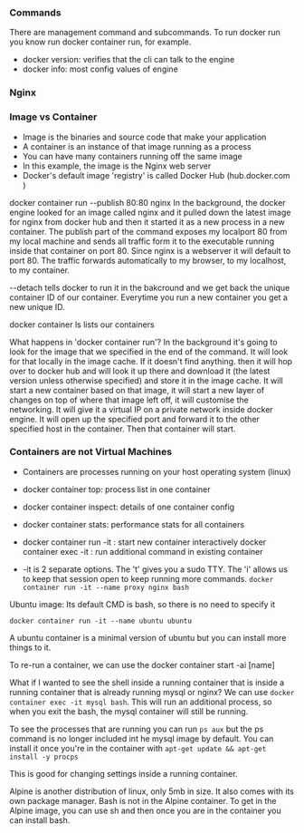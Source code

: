 ### Commands 

There are management command and subcommands. 
To run docker run you know run docker container run, for example. 

- docker version: verifies that the cli can talk to the engine 
- docker info: most config values of engine 

### Nginx

### Image vs Container 

- Image is the binaries and source code that make your application 
- A container is an instance of that image running as a process
- You can have many containers running off the same image
- In this example, the image is the Nginx web server 
- Docker's default image 'registry' is called Docker Hub (hub.docker.com )


docker container run --publish 80:80 nginx
In the background, the docker engine looked for an image called nginx and it pulled down the latest image for nginx from docker hub and then it started it as a new process in a new container. 
The publish part of the command exposes my localport 80 from my local machine and sends all traffic form it to the executable running inside that container on port 80. Since nginx is a webserver it will default to port 80. The traffic forwards automatically to my browser, to my localhost, to my container.  

--detach tells docker to run it in the bakcround and we get back the unique container ID of our container. Everytime you run a new container you get a new unique ID. 

docker container ls
lists our containers 

What happens in 'docker container run'?
In the background it's going to look for the image that we specified in the end of the command. It will look for that locally in the image cache. If it doesn't find anything. then it will hop over to docker hub and will look it up there and download it (the latest version unless otherwise specified) and store it in the image cache. It will start a new container based on that image, it will start a new layer of changes on top of where that image left off, it will customise the networking. It will give it a virtual IP on a private network inside docker engine. It will open up the specified port and forward it to the other specified host in the container. Then that container will start. 

### Containers are not Virtual Machines 
- Containers are processes running on your host operating system (linux)


- docker container top: process list in one container 
- docker container inspect: details of one container config 
- docker container stats: performance stats for all containers 

- docker container run -it : start new container interactively 
docker container exec -it : run additional command in existing container 

- -it is 2 separate options. The 't' gives you a sudo TTY. The 'i' allows us to keep that session open to keep running more commands. 
``docker container run -it --name proxy nginx bash``

Ubuntu image: Its default CMD is bash, so there is no need to specify it 

`docker container run -it --name ubuntu ubuntu`

A ubuntu container is a minimal version of ubuntu but you can install more things to it. 

To re-run a container, we can use the docker container start -ai [name] 

What if I wanted to see the shell inside a running container that is inside a running container that is already running mysql or nginx? We can use `docker container exec -it mysql bash`. This will run an additional process, so when you exit the bash, the mysql container will still be running. 

To see the processes that are running you can run `ps aux` but the ps command is no longer included int he mysql image by default. You can install it once you're in the container with `apt-get update && apt-get install -y procps`

This is good for changing settings inside a running container. 

Alpine is another distribution of linux, only 5mb in size. It also comes with its own package manager. Bash is not in the Alpine container. To get in the Alpine image, you can use sh and then once you are in the container you can install bash. 




